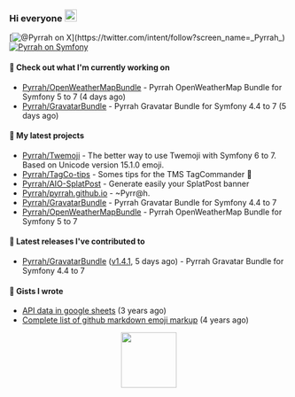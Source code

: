 ### Hi everyone <img src="https://media.giphy.com/media/hvRJCLFzcasrR4ia7z/giphy.gif" width="22">

[![@_Pyrrah_ on X](https://img.shields.io/twitter/follow/_Pyrrah_?style=social&label=%40_Pyrrah_)](https://twitter.com/intent/follow?screen_name=_Pyrrah_)
[![Pyrrah on Symfony](https://shields.io/badge/connect-Pyrrah-blue?logo=symfony&style=flat-square)](https://connect.symfony.com/profile/pyrrah)

#### 👷 Check out what I'm currently working on

- [Pyrrah/OpenWeatherMapBundle](https://github.com/Pyrrah/OpenWeatherMapBundle) - Pyrrah OpenWeatherMap Bundle for Symfony 5 to 7  (4 days ago)
- [Pyrrah/GravatarBundle](https://github.com/Pyrrah/GravatarBundle) - Pyrrah Gravatar Bundle for Symfony 4.4 to 7 (5 days ago)

#### 🌱 My latest projects

- [Pyrrah/Twemoji](https://github.com/Pyrrah/Twemoji) - The better way to use Twemoji with Symfony 6 to 7. Based on Unicode version 15.1.0 emoji.
- [Pyrrah/TagCo-tips](https://github.com/Pyrrah/TagCo-tips) - Somes tips for the TMS TagCommander 🍪
- [Pyrrah/AIO-SplatPost](https://github.com/Pyrrah/AIO-SplatPost) - Generate easily your SplatPost banner
- [Pyrrah/pyrrah.github.io](https://github.com/Pyrrah/pyrrah.github.io) - ~Pyrr@h.
- [Pyrrah/GravatarBundle](https://github.com/Pyrrah/GravatarBundle) - Pyrrah Gravatar Bundle for Symfony 4.4 to 7
- [Pyrrah/OpenWeatherMapBundle](https://github.com/Pyrrah/OpenWeatherMapBundle) - Pyrrah OpenWeatherMap Bundle for Symfony 5 to 7 

#### 🔭 Latest releases I've contributed to

- [Pyrrah/GravatarBundle](https://github.com/Pyrrah/GravatarBundle) ([v1.4.1](https://github.com/Pyrrah/GravatarBundle/releases/tag/v1.4.1), 5 days ago) - Pyrrah Gravatar Bundle for Symfony 4.4 to 7


#### 📓 Gists I wrote

- [API data in google sheets](https://gist.github.com/16f24e03ae17772bdc3f92fe251dadab) (3 years ago)
- [Complete list of github markdown emoji markup](https://gist.github.com/901f00824ded4cd8a3948f931965e356) (4 years ago)


<p align="center">
  <img width="100" src="https://media.giphy.com/media/WFZvB7VIXBgiz3oDXE/giphy.gif">
</p>


